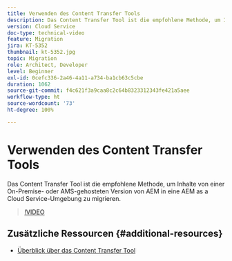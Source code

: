 ```yaml
---
title: Verwenden des Content Transfer Tools
description: Das Content Transfer Tool ist die empfohlene Methode, um Inhalte von einer On-Premise- oder AMS-gehosteten Version von AEM in eine AEM as a Cloud Service-Umgebung zu migrieren.
version: Cloud Service
doc-type: technical-video
feature: Migration
jira: KT-5352
thumbnail: kt-5352.jpg
topic: Migration
role: Architect, Developer
level: Beginner
exl-id: 0cefc336-2a46-4a11-a734-ba1cb63c5cbe
duration: 1062
source-git-commit: f4c621f3a9caa8c2c64b8323312343fe421a5aee
workflow-type: ht
source-wordcount: '73'
ht-degree: 100%

---
```


# Verwenden des Content Transfer Tools

Das Content Transfer Tool ist die empfohlene Methode, um Inhalte von einer On-Premise- oder AMS-gehosteten Version von AEM in eine AEM as a Cloud Service-Umgebung zu migrieren.

>[!VIDEO](https://video.tv.adobe.com/v/35460?quality=12&learn=on)

## Zusätzliche Ressourcen {#additional-resources}

* [Überblick über das Content Transfer Tool](https://experienceleague.adobe.com/docs/experience-manager-cloud-service/moving/cloud-migration/content-transfer-tool/overview-content-transfer-tool.html?lang=de)
